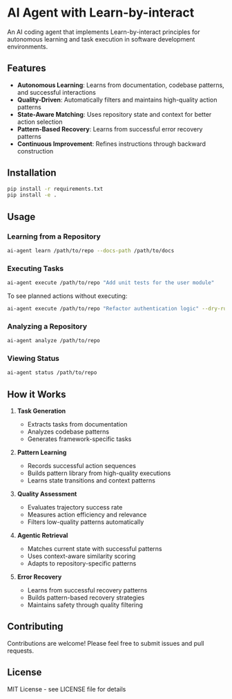 # AI Agent with Learn-by-interact

An AI coding agent that implements Learn-by-interact principles for autonomous learning and task execution in software development environments.

## Features

- **Autonomous Learning**: Learns from documentation, codebase patterns, and successful interactions
- **Quality-Driven**: Automatically filters and maintains high-quality action patterns
- **State-Aware Matching**: Uses repository state and context for better action selection
- **Pattern-Based Recovery**: Learns from successful error recovery patterns
- **Continuous Improvement**: Refines instructions through backward construction

## Installation

```bash
pip install -r requirements.txt
pip install -e .
```

## Usage

### Learning from a Repository

```bash
ai-agent learn /path/to/repo --docs-path /path/to/docs
```

### Executing Tasks

```bash
ai-agent execute /path/to/repo "Add unit tests for the user module"
```

To see planned actions without executing:
```bash
ai-agent execute /path/to/repo "Refactor authentication logic" --dry-run
```

### Analyzing a Repository

```bash
ai-agent analyze /path/to/repo
```

### Viewing Status

```bash
ai-agent status /path/to/repo
```

## How it Works

1. **Task Generation**
   - Extracts tasks from documentation
   - Analyzes codebase patterns
   - Generates framework-specific tasks

2. **Pattern Learning**
   - Records successful action sequences
   - Builds pattern library from high-quality executions
   - Learns state transitions and context patterns

3. **Quality Assessment**
   - Evaluates trajectory success rate
   - Measures action efficiency and relevance
   - Filters low-quality patterns automatically

4. **Agentic Retrieval**
   - Matches current state with successful patterns
   - Uses context-aware similarity scoring
   - Adapts to repository-specific patterns

5. **Error Recovery**
   - Learns from successful recovery patterns
   - Builds pattern-based recovery strategies
   - Maintains safety through quality filtering

## Contributing

Contributions are welcome! Please feel free to submit issues and pull requests.

## License

MIT License - see LICENSE file for details